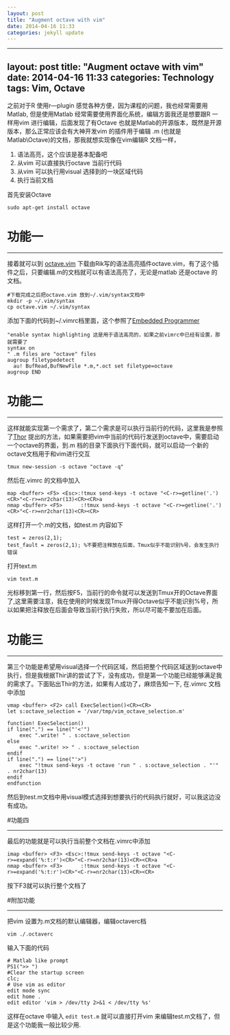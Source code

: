 ```yaml
---
layout: post
title: "Augment octave with vim"
date: 2014-04-16 11:33
categories: jekyll update
---
```

---
layout: post
title: "Augment octave with vim"
date:  2014-04-16 11:33
categories: Technology
tags: Vim, Octave
---

之前对于R 使用r—plugin 感觉各种方便，因为课程的问题，我也经常需要用Matlab, 但是使用Matlab 经常需要使用界面化系统，编辑方面我还是想要跟R 一样用vim 进行编辑，后面发现了有Octave 也就是Matlab的开源版本，既然是开源版本，那么正常应该会有大神开发vim 的插件用于编辑 \.m (也就是Matlab\Octave)的文档，那我就想实现像在vim编辑R 文档一样，

1. 语法高亮，这个应该是基本配备吧
2. 从vim 可以直接执行octave 当前行代码
3. 从vim 可以执行用visual 选择到的一块区域代码
4. 执行当前文档

首先安装Octave 

```
sudo apt-get install octave
```

# 功能一

--------------------------------

接着就可以到 [octave.vim][octave.vim] 下载由Rik写的语法高亮插件octave.vim，有了这个插件之后，只要编辑.m的文档就可以有语法高亮了，无论是matlab 还是octave 的文档。

    #下载完成之后把octave.vim 放到~/.vim/syntax文档中
    mkdir -p ~/.vim/syntax
    cp octave.vim ~/.vim/syntax

添加下面的代码到~\/\.vimrc档里面，这个参照了[Embedded Programmer][Eoc]

    "enable syntax highlighting 这是用于语法高亮的，如果之前vimrc中已经有设置，那就需要了
    syntax on 
    " .m files are "octave" files
    augroup filetypedetect
      au! BufRead,BufNewFile *.m,*.oct set filetype=octave
    augroup END 


# 功能二

---------------------------------

这样就能实现第一个需求了，第二个需求是可以执行当前行的代码，这里我是参照了[Thor][Thor] 提出的方法，如果需要把vim中当前的代码行发送到octave中，需要启动一个octave的界面，到\.m 档的目录下面执行下面代码，就可以启动一个新的octave文档用于和vim进行交互

```
tmux new-session -s octave "octave -q"
```

然后在\.vimrc 的文档中加入

    map <buffer> <F5> <Esc>:!tmux send-keys -t octave "<C-r>=getline('.')<CR>"<C-r>=nr2char(13)<CR><CR>a
    nmap <buffer> <F5>      :!tmux send-keys -t octave "<C-r>=getline('.')<CR>"<C-r>=nr2char(13)<CR><CR>

这样打开一个\.m的文档，如test.m 内容如下

    test = zeros(2,1);
    test_fault = zeros(2,1); %不要把注释放在后面，Tmux似乎不能识别%号，会发生执行错误

打开text.m

    vim text.m

光标移到第一行，然后按F5，当前行的命令就可以发送到Tmux开的Octave界面了,这里需要注意，我在使用的时候发现Tmux开得Octave似乎不能识别%号，所以如果把注释放在后面会导致当前行执行失败，所以尽可能不要加在后面。

# 功能三

-----------------------------------------------

第三个功能是希望用visual选择一个代码区域，然后把整个代码区域送到octave中执行，但是我根据Thir讲的尝试了下，没有成功，但是第一个功能已经能够满足我的需求了。下面贴出Thir的方法，如果有人成功了，麻烦告知一下, 在\.vimrc 文档中添加

    vmap <buffer> <F2> call ExecSelection()<CR><CR>
    let s:octave_selection = '/var/tmp/vim_octave_selection.m'

    function! ExecSelection()
    if line(".") == line("'<'")
        exec ".write! " . s:octave_selection
    else
        exec ".write! >> " . s:octave_selection
    endif
    if line(".") == line("'>")
        exec "!tmux send-keys -t octave 'run " . s:octave_selection . "'" . nr2char(13)
    endif
    endfunction

然后到test.m文档中用visual模式选择到想要执行的代码执行就好，可以我这边没有成功。

#功能四

------------------------------------

最后的功能就是可以执行当前整个文档在\.vimrc中添加

    imap <buffer> <F3> <Esc>:!tmux send-keys -t octave "<C-r>=expand('%:t:r')<CR>"<C-r>=nr2char(13)<CR><CR>a
    nmap <buffer> <F3>      :!tmux send-keys -t octave "<C-r>=expand('%:t:r')<CR>"<C-r>=nr2char(13)<CR><CR>

按下F3就可以执行整个文档了

#附加功能

--------------------------------------
把vim 设置为\.m文档的默认编辑器，编辑octaverc档

    vim ./.octaverc

输入下面的代码

    # Matlab like prompt
    PS1(">> ")
    #Clear the startup screen
    clc;
    # Use vim as editor
    edit mode sync
    edit home .
    edit editor 'vim > /dev/tty 2>&1 < /dev/tty %s'

这样在octave 中输入 `edit test.m` 就可以直接打开vim 来编辑test.m文档了，但是这个功能我一般比较少用.

[octave.vim]: http://www.vim.org/scripts/script.php?script_id=3600 "Octave 语法插件"
[Eoc]: http://embeddedprogrammer.blogspot.tw/2013/01/augmenting-octave-with-vim.html
[Thor]: http://stackoverflow.com/questions/15241201/appending-a-line-at-the-end-of-a-file
